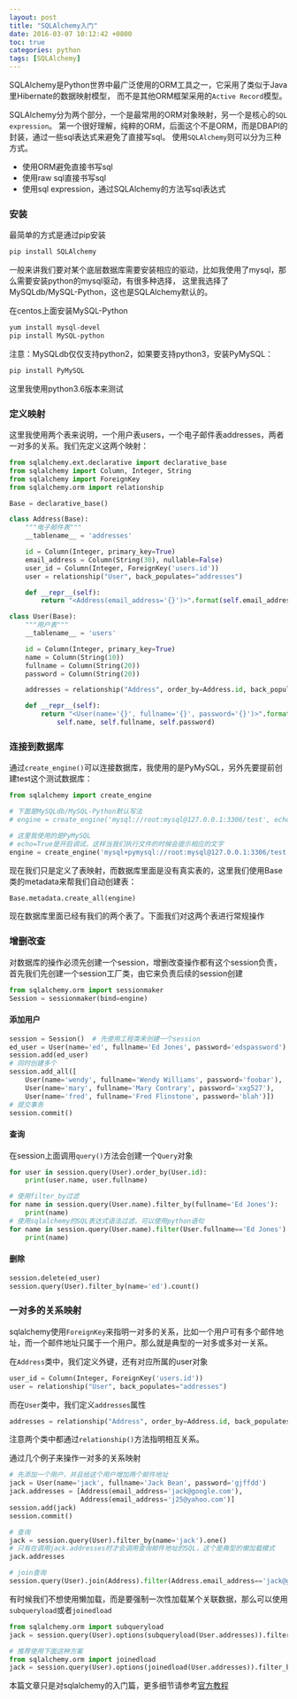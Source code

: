 ```yaml
---
layout: post
title: "SQLAlchemy入门"
date: 2016-03-07 10:12:42 +0800
toc: true
categories: python
tags: [SQLAlchemy]
---
```


SQLAlchemy是Python世界中最广泛使用的ORM工具之一，它采用了类似于Java里Hibernate的数据映射模型，
而不是其他ORM框架采用的`Active Record`模型。

SQLAlchemy分为两个部分，一个是最常用的ORM对象映射，另一个是核心的`SQL expression`。
第一个很好理解，纯粹的ORM，后面这个不是ORM，而是DBAPI的封装，通过一些sql表达式来避免了直接写sql。
使用`SQLAlchemy`则可以分为三种方式。<!--more-->

* 使用ORM避免直接书写sql
* 使用raw sql直接书写sql
* 使用sql expression，通过SQLAlchemy的方法写sql表达式

### 安装
最简单的方式是通过pip安装
``` bash
pip install SQLAlchemy
```

一般来讲我们要对某个底层数据库需要安装相应的驱动，比如我使用了mysql，那么需要安装python的mysql驱动，有很多种选择，
这里我选择了MySQLdb/MySQL-Python，这也是SQLAlchemy默认的。

在centos上面安装MySQL-Python
``` bash
yum install mysql-devel
pip install MySQL-python
```

注意：MySQLdb仅仅支持python2，如果要支持python3，安装PyMySQL：
``` bash
pip install PyMySQL
```

这里我使用python3.6版本来测试

### 定义映射
这里我使用两个表来说明，一个用户表users，一个电子邮件表addresses，两者一对多的关系。我们先定义这两个映射：
``` python
from sqlalchemy.ext.declarative import declarative_base
from sqlalchemy import Column, Integer, String
from sqlalchemy import ForeignKey
from sqlalchemy.orm import relationship

Base = declarative_base()

class Address(Base):
    """电子邮件表"""
    __tablename__ = 'addresses'

    id = Column(Integer, primary_key=True)
    email_address = Column(String(30), nullable=False)
    user_id = Column(Integer, ForeignKey('users.id'))
    user = relationship("User", back_populates="addresses")

    def __repr__(self):
        return "<Address(email_address='{}')>".format(self.email_address)

class User(Base):
    """用户表"""
    __tablename__ = 'users'

    id = Column(Integer, primary_key=True)
    name = Column(String(10))
    fullname = Column(String(20))
    password = Column(String(20))

    addresses = relationship("Address", order_by=Address.id, back_populates="user")

    def __repr__(self):
        return "<User(name='{}', fullname='{}', password='{}')>".format(
            self.name, self.fullname, self.password)


```

### 连接到数据库
通过`create_engine()`可以连接数据库，我使用的是PyMySQL，另外先要提前创建test这个测试数据库：
``` python
from sqlalchemy import create_engine

# 下面是MySQLdb/MySQL-Python默认写法
# engine = create_engine('mysql://root:mysql@127.0.0.1:3306/test', echo=True)

# 这里我使用的是PyMySQL
# echo=True是开启调试，这样当我们执行文件的时候会提示相应的文字
engine = create_engine('mysql+pymysql://root:mysql@127.0.0.1:3306/test', echo=True)
```
现在我们只是定义了表映射，而数据库里面是没有真实表的，这里我们使用Base类的metadata来帮我们自动创建表：
``` python
Base.metadata.create_all(engine)
```
现在数据库里面已经有我们的两个表了。下面我们对这两个表进行常规操作

### 增删改查
对数据库的操作必须先创建一个session，增删改查操作都有这个session负责，首先我们先创建一个session工厂类，由它来负责后续的session创建
``` python
from sqlalchemy.orm import sessionmaker
Session = sessionmaker(bind=engine)
```

#### 添加用户
``` python
session = Session()  # 先使用工程类来创建一个session
ed_user = User(name='ed', fullname='Ed Jones', password='edspassword')
session.add(ed_user)
# 同时创建多个
session.add_all([
    User(name='wendy', fullname='Wendy Williams', password='foobar'),
    User(name='mary', fullname='Mary Contrary', password='xxg527'),
    User(name='fred', fullname='Fred Flinstone', password='blah')])
# 提交事务
session.commit()
```

#### 查询
在session上面调用`query()`方法会创建一个`Query`对象
``` python
for user in session.query(User).order_by(User.id):
    print(user.name, user.fullname)

# 使用filter_by过滤
for name in session.query(User.name).filter_by(fullname='Ed Jones'):
    print(name)
# 使用sqlalchemy的SQL表达式语法过滤，可以使用python语句
for name in session.query(User.name).filter(User.fullname=='Ed Jones'):
    print(name)

```

#### 删除
``` python
session.delete(ed_user)
session.query(User).filter_by(name='ed').count()
```

### 一对多的关系映射
sqlalchemy使用`ForeignKey`来指明一对多的关系，比如一个用户可有多个邮件地址，而一个邮件地址只属于一个用户。那么就是典型的一对多或多对一关系。

在`Address`类中，我们定义外键，还有对应所属的user对象
``` python
user_id = Column(Integer, ForeignKey('users.id'))
user = relationship("User", back_populates="addresses")
```
而在`User`类中，我们定义`addresses`属性
``` python
addresses = relationship("Address", order_by=Address.id, back_populates="user")
```
注意两个类中都通过`relationship()`方法指明相互关系。

通过几个例子来操作一对多的关系映射
``` python
# 先添加一个用户，并且给这个用户增加两个邮件地址
jack = User(name='jack', fullname='Jack Bean', password='gjffdd')
jack.addresses = [Address(email_address='jack@google.com'),
                  Address(email_address='j25@yahoo.com')]
session.add(jack)
session.commit()

# 查询
jack = session.query(User).filter_by(name='jack').one()
# 只有在调用jack.addresses时才会调用查询邮件地址的SQL，这个是典型的懒加载模式
jack.addresses

# join查询
session.query(User).join(Address).filter(Address.email_address=='jack@google.com').all()
```

有时候我们不想使用懒加载，而是要强制一次性加载某个关联数据，那么可以使用`subqueryload`或者`joinedload`
``` python
from sqlalchemy.orm import subqueryload
jack = session.query(User).options(subqueryload(User.addresses)).filter_by(name='jack').one()

# 推荐使用下面这种方案
from sqlalchemy.orm import joinedload
jack = session.query(User).options(joinedload(User.addresses)).filter_by(name='jack').one()
```

本篇文章只是对sqlalchemy的入门篇，更多细节请参考[官方教程](http://docs.sqlalchemy.org/en/rel_1_0/orm/tutorial.html)

